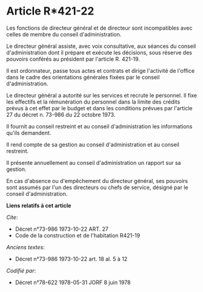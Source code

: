 # Article R*421-22

Les fonctions de directeur général et de directeur sont incompatibles avec celles de membre du conseil d'administration.

Le directeur général assiste, avec voix consultative, aux séances du conseil d'administration dont il prépare et exécute les
décisions, sous réserve des pouvoirs conférés au président par l'article R. 421-19.

Il est ordonnateur, passe tous actes et contrats et dirige l'activité de l'office dans le cadre des orientations générales
fixées par le conseil d'administration.

Le directeur général a autorité sur les services et recrute le personnel. Il fixe les effectifs et la rémunération du
personnel dans la limite des crédits prévus à cet effet par le budget et dans les conditions prévues par l'article 27 du
décret n. 73-986 du 22 octobre 1973.

Il fournit au conseil restreint et au conseil d'administration les informations qu'ils demandent.

Il rend compte de sa gestion au conseil d'administration et au conseil restreint.

Il présente annuellement au conseil d'administration un rapport sur sa gestion.

En cas d'absence ou d'empêchement du directeur général, ses pouvoirs sont assumés par l'un des directeurs ou chefs de
service, désigné par le conseil d'administration.

**Liens relatifs à cet article**

_Cite_:

  - Décret n°73-986 1973-10-22 ART. 27
  - Code de la construction et de l'habitation R421-19

_Anciens textes_:

  - Décret n°73-986 1973-10-22 art. 18 al. 5 à 12

_Codifié par_:

  - Décret n°78-622 1978-05-31 JORF 8 juin 1978
